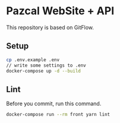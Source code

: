 # Pazcal WebSite + API
This repository is based on GitFlow.
## Setup
```sh
cp .env.example .env
// write some settings to .env
docker-compose up -d --build
```
## Lint
Before you commit, run this command.
```sh
docker-compose run --rm front yarn lint
```
